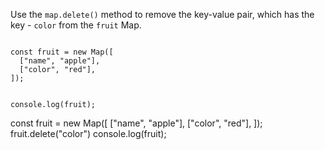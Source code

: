 Use the `map.delete()` method
to remove the key-value pair,
which has the key - `color` from the `fruit` Map.

<codeblock type="exercise" language="javascript" testMode="fixedInput">
<code>
const fruit = new Map([
  ["name", "apple"],
  ["color", "red"],
]);

console.log(fruit);
</code>

<solution>
const fruit = new Map([
  ["name", "apple"],
  ["color", "red"],
]);
fruit.delete("color")
console.log(fruit);
</solution>
</codeblock>